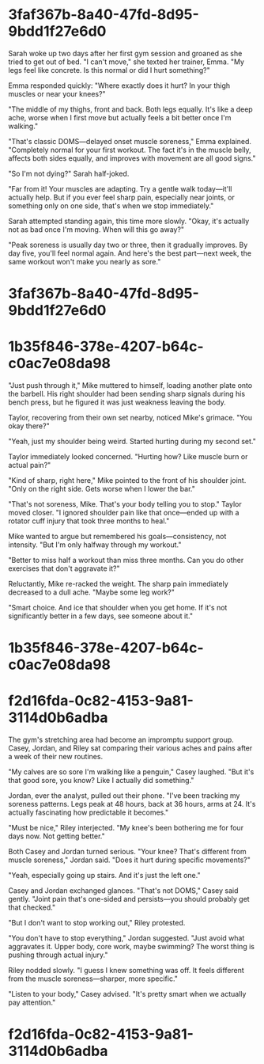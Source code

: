 

# 3faf367b-8a40-47fd-8d95-9bdd1f27e6d0

Sarah woke up two days after her first gym session and groaned as she tried to get out of bed. "I can't move," she texted her trainer, Emma. "My legs feel like concrete. Is this normal or did I hurt something?"

Emma responded quickly: "Where exactly does it hurt? In your thigh muscles or near your knees?"

"The middle of my thighs, front and back. Both legs equally. It's like a deep ache, worse when I first move but actually feels a bit better once I'm walking."

"That's classic DOMS—delayed onset muscle soreness," Emma explained. "Completely normal for your first workout. The fact it's in the muscle belly, affects both sides equally, and improves with movement are all good signs."

"So I'm not dying?" Sarah half-joked.

"Far from it! Your muscles are adapting. Try a gentle walk today—it'll actually help. But if you ever feel sharp pain, especially near joints, or something only on one side, that's when we stop immediately."

Sarah attempted standing again, this time more slowly. "Okay, it's actually not as bad once I'm moving. When will this go away?"

"Peak soreness is usually day two or three, then it gradually improves. By day five, you'll feel normal again. And here's the best part—next week, the same workout won't make you nearly as sore."

# 3faf367b-8a40-47fd-8d95-9bdd1f27e6d0



# 1b35f846-378e-4207-b64c-c0ac7e08da98

"Just push through it," Mike muttered to himself, loading another plate onto the barbell. His right shoulder had been sending sharp signals during his bench press, but he figured it was just weakness leaving the body.

Taylor, recovering from their own set nearby, noticed Mike's grimace. "You okay there?"

"Yeah, just my shoulder being weird. Started hurting during my second set."

Taylor immediately looked concerned. "Hurting how? Like muscle burn or actual pain?"

"Kind of sharp, right here," Mike pointed to the front of his shoulder joint. "Only on the right side. Gets worse when I lower the bar."

"That's not soreness, Mike. That's your body telling you to stop." Taylor moved closer. "I ignored shoulder pain like that once—ended up with a rotator cuff injury that took three months to heal."

Mike wanted to argue but remembered his goals—consistency, not intensity. "But I'm only halfway through my workout."

"Better to miss half a workout than miss three months. Can you do other exercises that don't aggravate it?"

Reluctantly, Mike re-racked the weight. The sharp pain immediately decreased to a dull ache. "Maybe some leg work?"

"Smart choice. And ice that shoulder when you get home. If it's not significantly better in a few days, see someone about it."

# 1b35f846-378e-4207-b64c-c0ac7e08da98



# f2d16fda-0c82-4153-9a81-3114d0b6adba

The gym's stretching area had become an impromptu support group. Casey, Jordan, and Riley sat comparing their various aches and pains after a week of their new routines.

"My calves are so sore I'm walking like a penguin," Casey laughed. "But it's that good sore, you know? Like I actually did something."

Jordan, ever the analyst, pulled out their phone. "I've been tracking my soreness patterns. Legs peak at 48 hours, back at 36 hours, arms at 24. It's actually fascinating how predictable it becomes."

"Must be nice," Riley interjected. "My knee's been bothering me for four days now. Not getting better."

Both Casey and Jordan turned serious. "Your knee? That's different from muscle soreness," Jordan said. "Does it hurt during specific movements?"

"Yeah, especially going up stairs. And it's just the left one."

Casey and Jordan exchanged glances. "That's not DOMS," Casey said gently. "Joint pain that's one-sided and persists—you should probably get that checked."

"But I don't want to stop working out," Riley protested.

"You don't have to stop everything," Jordan suggested. "Just avoid what aggravates it. Upper body, core work, maybe swimming? The worst thing is pushing through actual injury."

Riley nodded slowly. "I guess I knew something was off. It feels different from the muscle soreness—sharper, more specific."

"Listen to your body," Casey advised. "It's pretty smart when we actually pay attention."

# f2d16fda-0c82-4153-9a81-3114d0b6adba

